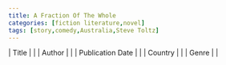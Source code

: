 ```yaml
---
title: A Fraction Of The Whole
categories: [fiction literature,novel]
tags: [story,comedy,Australia,Steve Toltz]
---
```

| Title |  |
| Author |  |
| Publication Date |   |
| Country |  |
| Genre |   |
        